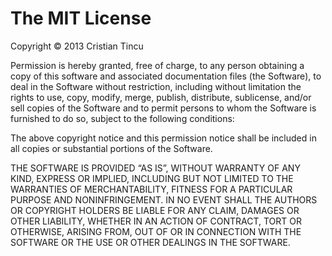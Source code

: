 The MIT License
===============================================================================

Copyright © 2013 Cristian Tincu

Permission is hereby granted, free of charge, to any person obtaining a copy of
this software and associated documentation files (the Software), to deal in the
Software without restriction, including without limitation the rights to use,
copy, modify, merge, publish, distribute, sublicense, and/or sell copies of the
Software and to permit persons to whom the Software is furnished to do so,
subject to the following conditions:

The above copyright notice and this permission notice shall be included in all
copies or substantial portions of the Software.

THE SOFTWARE IS PROVIDED “AS IS”, WITHOUT WARRANTY OF ANY KIND, EXPRESS OR
IMPLIED, INCLUDING BUT NOT LIMITED TO THE WARRANTIES OF MERCHANTABILITY,
FITNESS FOR A PARTICULAR PURPOSE AND NONINFRINGEMENT. IN NO EVENT SHALL THE
AUTHORS OR COPYRIGHT HOLDERS BE LIABLE FOR ANY CLAIM, DAMAGES OR OTHER
LIABILITY, WHETHER IN AN ACTION OF CONTRACT, TORT OR OTHERWISE, ARISING FROM,
OUT OF OR IN CONNECTION WITH THE SOFTWARE OR THE USE OR OTHER DEALINGS IN
THE SOFTWARE.
